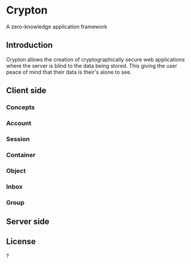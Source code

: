 # Crypton

A zero-knowledge application framework

## Introduction

Crypton allows the creation of cryptographically secure web applications where the server is blind to the data being stored. This giving the user peace of mind that their data is their's alone to see.

## Client side

### Concepts

### Account

### Session

### Container

### Object

### Inbox

### Group

## Server side

## License

?
